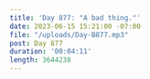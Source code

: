 ```yaml
---
title: 'Day 877: "A bad thing."'
date: 2023-06-15 15:21:00 -07:00
file: "/uploads/Day-B877.mp3"
post: Day 877
duration: '00:04:11'
length: 3644238
---
```


